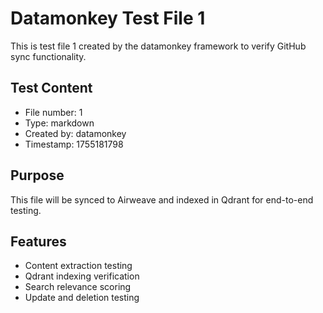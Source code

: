 # Datamonkey Test File 1

This is test file 1 created by the datamonkey framework to verify GitHub sync functionality.

## Test Content
- File number: 1
- Type: markdown
- Created by: datamonkey
- Timestamp: 1755181798

## Purpose
This file will be synced to Airweave and indexed in Qdrant for end-to-end testing.

## Features
- Content extraction testing
- Qdrant indexing verification
- Search relevance scoring
- Update and deletion testing
